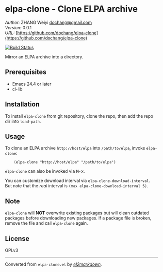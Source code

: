 # elpa-clone - Clone ELPA archive

*Author:* ZHANG Weiyi <dochang@gmail.com><br>
*Version:* 0.0.1<br>
*URL:* [https://github.com/dochang/elpa-clone](https://github.com/dochang/elpa-clone)<br>

[![Build Status](https://travis-ci.org/dochang/elpa-clone.svg?branch=master)](https://travis-ci.org/dochang/elpa-clone)

Mirror an ELPA archive into a directory.

## Prerequisites

  - Emacs 24.4 or later
  - cl-lib

## Installation

To install `elpa-clone` from git repository, clone the repo, then add the
repo dir into `load-path`.

## Usage

To clone an ELPA archive `http://host/elpa` into `/path/to/elpa`, invoke
`elpa-clone`:

        (elpa-clone "http://host/elpa" "/path/to/elpa")

`elpa-clone` can also be invoked via <kbd>M-x</kbd>.

You can customize download interval via `elpa-clone-download-interval`.  But
note that the *real* interval is `(max elpa-clone-download-interval 5)`.

## Note

`elpa-clone` will **NOT** overwrite existing packages but will clean
outdated packages before downloading new packages.  If a package file is
broken, remove the file and call `elpa-clone` again.

## License

GPLv3


---
Converted from `elpa-clone.el` by [*el2markdown*](https://github.com/Lindydancer/el2markdown).
